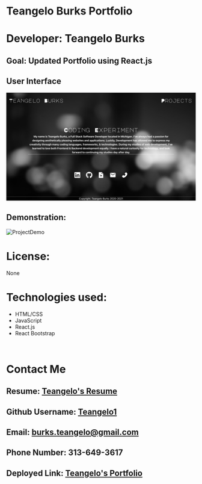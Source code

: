 # Teangelo Burks Portfolio

# Developer: Teangelo Burks

## Goal: Updated Portfolio using React.js

## User Interface
![PortfolioUI](src/Images/Portfolio.UI.png)

## Demonstration:
![ProjectDemo](src/Images/ProjectDemo.gif)
# License:
None

# Technologies used:

* HTML/CSS
* JavaScript
* React.js
* React Bootstrap

&nbsp;


# Contact Me
## Resume: [Teangelo's Resume](https://drive.google.com/file/d/1ELqb3UQb8il7Der3y2yirKN_0we36noM/view?usp=sharing)
## Github Username: [Teangelo1](https://github.com/Teangelo1)
## Email: burks.teangelo@gmail.com
## Phone Number: 313-649-3617

## Deployed Link: [Teangelo's Portfolio](https://teangelo1.github.io/React_Portfolio/#/)